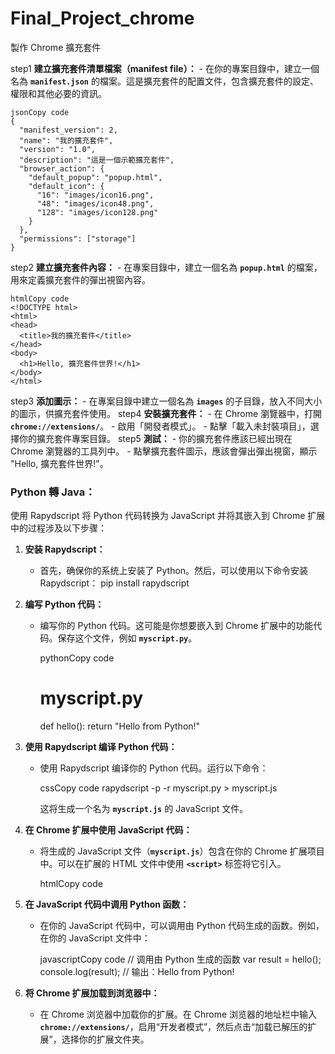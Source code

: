 # Final_Project_chrome
製作 Chrome 擴充套件

step1 **建立擴充套件清單檔案（manifest file）：**
    - 在你的專案目錄中，建立一個名為 **`manifest.json`** 的檔案。這是擴充套件的配置文件，包含擴充套件的設定、權限和其他必要的資訊。
    
    jsonCopy code
    {
      "manifest_version": 2,
      "name": "我的擴充套件",
      "version": "1.0",
      "description": "這是一個示範擴充套件",
      "browser_action": {
        "default_popup": "popup.html",
        "default_icon": {
          "16": "images/icon16.png",
          "48": "images/icon48.png",
          "128": "images/icon128.png"
        }
      },
      "permissions": ["storage"]
    }
step2 **建立擴充套件內容：**
    - 在專案目錄中，建立一個名為 **`popup.html`** 的檔案，用來定義擴充套件的彈出視窗內容。
    
    htmlCopy code
    <!DOCTYPE html>
    <html>
    <head>
      <title>我的擴充套件</title>
    </head>
    <body>
      <h1>Hello, 擴充套件世界!</h1>
    </body>
    </html>
    
step3 **添加圖示：**
    - 在專案目錄中建立一個名為 **`images`** 的子目錄，放入不同大小的圖示，供擴充套件使用。
step4 **安裝擴充套件：**
    - 在 Chrome 瀏覽器中，打開 **`chrome://extensions/`**。
    - 啟用「開發者模式」。
    - 點擊「載入未封裝項目」，選擇你的擴充套件專案目錄。
step5 **測試：**
    - 你的擴充套件應該已經出現在 Chrome 瀏覽器的工具列中。
    - 點擊擴充套件圖示，應該會彈出彈出視窗，顯示 "Hello, 擴充套件世界!"。

### Python 轉 Java：

使用 Rapydscript 将 Python 代码转换为 JavaScript 并将其嵌入到 Chrome 扩展中的过程涉及以下步骤：

1. **安装 Rapydscript：**
    - 首先，确保你的系统上安装了 Python。然后，可以使用以下命令安装 Rapydscript：
        pip install rapydscript
        
        
2. **编写 Python 代码：**
    - 编写你的 Python 代码。这可能是你想要嵌入到 Chrome 扩展中的功能代码。保存这个文件，例如 **`myscript.py`**。
        
        pythonCopy code
        # myscript.py
        def hello():
            return "Hello from Python!"

        
3. **使用 Rapydscript 编译 Python 代码：**
    - 使用 Rapydscript 编译你的 Python 代码。运行以下命令：
        
        cssCopy code
        rapydscript -p -r myscript.py > myscript.js
    
        这将生成一个名为 **`myscript.js`** 的 JavaScript 文件。
        
4. **在 Chrome 扩展中使用 JavaScript 代码：**
    - 将生成的 JavaScript 文件（**`myscript.js`**）包含在你的 Chrome 扩展项目中。可以在扩展的 HTML 文件中使用 **`<script>`** 标签将它引入。

        htmlCopy code
        <!-- 在你的 HTML 文件中引入编译后的 JavaScript 文件 -->
        <script src="myscript.js"></script>
        
        
5. **在 JavaScript 代码中调用 Python 函数：**
    - 在你的 JavaScript 代码中，可以调用由 Python 代码生成的函数。例如，在你的 JavaScript 文件中：
        
        javascriptCopy code
        // 调用由 Python 生成的函数
        var result = hello();
        console.log(result);  // 输出：Hello from Python!

        
6. **将 Chrome 扩展加载到浏览器中：**
    - 在 Chrome 浏览器中加载你的扩展。在 Chrome 浏览器的地址栏中输入 **`chrome://extensions/`**，启用“开发者模式”，然后点击“加载已解压的扩展”，选择你的扩展文件夹。
